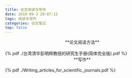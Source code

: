 ```yaml
---
title: 论文阅读与写作
date: 2018-09-3 20:07:12
tags: 阅读与写作
categories: 论文笔记
top: false
---
```


<center>**论文阅读方法**</center>
<!--more-->
<br>
{% pdf  ./台湾清华彭明辉教授的研究生手册(简体完全版).pdf %}

<center>**写作**</center>
<br>
{% pdf  ./Writing_articles_for_scientific_journals.pdf %}
